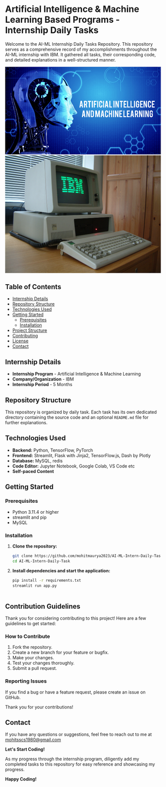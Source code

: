 # Artificial Intelligence & Machine Learning Based Programs - Internship Daily Tasks


Welcome to the AI-ML Internship Daily Tasks Repository. This repository serves as a comprehensive record of my accomplishments throughout the AI-ML internship with IBM. It gathered all tasks, their corresponding code, and detailed explanations in a well-structured manner.

![AI - ML](AI-ML.png)
![IBM](ibm.jpg)

## Table of Contents

- [Internship Details](#internship-details)
- [Repository Structure](#repository-structure)
- [Technologies Used](#technologies-used)
- [Getting Started](#getting-started)
  - [Prerequisites](#prerequisites)
  - [Installation](#installation)
- [Project Structure](#project-structure)
- [Contributing](#contributing)
- [License](#license)
- [Contact](#contact)

## Internship Details

- **Internship Program** - Artificial Intelligence & Machine Learning
- **Company/Organization** - IBM
- **Internship Period** - 5 Months

## Repository Structure

This repository is organized by daily task. Each task has its own dedicated directory containing the source code and an optional `README.md` file for further explanations.


## Technologies Used

- **Backend:** Python, TensorFlow, PyTorch
- **Frontend:** Streamlit, Flask with Jinja2, TensorFlow.js, Dash by Plotly
- **Database:** MySQL, redis
- **Code Editor:** Jupyter Notebook, Google Colab, VS Code etc
- **Self-paced Content**

## Getting Started

### Prerequisites

- Python 3.11.4 or higher
- streamlit and pip
- MySQL

### Installation

1. **Clone the repository:**

   ```bash
   git clone https://github.com/mohitmaurya2023/AI-ML-Intern-Daily-Task.git
   cd AI-ML-Intern-Daily-Task

2. **Install dependencies and start the application:**

    ```bash
    pip install -r requirements.txt
    streamlit run app.py



## Contribution Guidelines

Thank you for considering contributing to this project! Here are a few guidelines to get started:

### How to Contribute

1. Fork the repository.
2. Create a new branch for your feature or bugfix.
3. Make your changes.
4. Test your changes thoroughly.
5. Submit a pull request.

### Reporting Issues

If you find a bug or have a feature request, please create an issue on GitHub.

Thank you for your contributions!

## Contact
If you have any questions or suggestions, feel free to reach out to me at mohitsscs1980@gmail.com

**Let's Start Coding!**

As my progress through the internship program, diligently add my completed tasks to this repository for easy reference and showcasing my progress.

**Happy Coding!**
